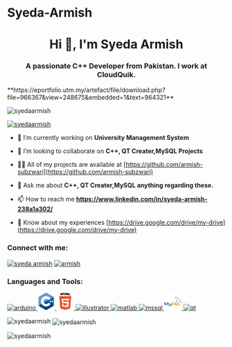 # Syeda-Armish

<h1 align="center">Hi 👋, I'm Syeda Armish</h1>
<h3 align="center">A passionate C++ Developer from Pakistan. I work at CloudQuik.</h3>
**https://eportfolio.utm.my/artefact/file/download.php?file=966367&view=248675&embedded=1&text=964321**

<p align="left"> <img src="https://komarev.com/ghpvc/?username=syedaarmish&label=Profile%20views&color=0e75b6&style=flat" alt="syedaarmish" /> </p>

<p align="left"> <a href="https://github.com/ryo-ma/github-profile-trophy"><img src="https://github-profile-trophy.vercel.app/?username=syedaarmish" alt="syedaarmish" /></a> </p>

- 🔭 I’m currently working on **University Management System**

- 👯 I’m looking to collaborate on **C++, QT Creater,MySQL Projects**

- 👨‍💻 All of my projects are available at [https://github.com/armish-subzwari](https://github.com/armish-subzwari)

- 💬 Ask me about **C++, QT Creater,MySQL anything regarding these.**

- 📫 How to reach me **https://www.linkedin.com/in/syeda-armish-238a1a302/**

- 📄 Know about my experiences [https://drive.google.com/drive/my-drive](https://drive.google.com/drive/my-drive)

<h3 align="left">Connect with me:</h3>
<p align="left">
<a href="https://linkedin.com/in/syeda armish" target="blank"><img align="center" src="https://raw.githubusercontent.com/rahuldkjain/github-profile-readme-generator/master/src/images/icons/Social/linked-in-alt.svg" alt="syeda armish" height="30" width="40" /></a>
<a href="https://instagram.com/armish" target="blank"><img align="center" src="https://raw.githubusercontent.com/rahuldkjain/github-profile-readme-generator/master/src/images/icons/Social/instagram.svg" alt="armish" height="30" width="40" /></a>
</p>

<h3 align="left">Languages and Tools:</h3>
<p align="left"> <a href="https://www.arduino.cc/" target="_blank" rel="noreferrer"> <img src="https://cdn.worldvectorlogo.com/logos/arduino-1.svg" alt="arduino" width="40" height="40"/> </a> <a href="https://www.w3schools.com/cpp/" target="_blank" rel="noreferrer"> <img src="https://raw.githubusercontent.com/devicons/devicon/master/icons/cplusplus/cplusplus-original.svg" alt="cplusplus" width="40" height="40"/> </a> <a href="https://www.w3.org/html/" target="_blank" rel="noreferrer"> <img src="https://raw.githubusercontent.com/devicons/devicon/master/icons/html5/html5-original-wordmark.svg" alt="html5" width="40" height="40"/> </a> <a href="https://www.adobe.com/in/products/illustrator.html" target="_blank" rel="noreferrer"> <img src="https://www.vectorlogo.zone/logos/adobe_illustrator/adobe_illustrator-icon.svg" alt="illustrator" width="40" height="40"/> </a> <a href="https://www.mathworks.com/" target="_blank" rel="noreferrer"> <img src="https://upload.wikimedia.org/wikipedia/commons/2/21/Matlab_Logo.png" alt="matlab" width="40" height="40"/> </a> <a href="https://www.microsoft.com/en-us/sql-server" target="_blank" rel="noreferrer"> <img src="https://www.svgrepo.com/show/303229/microsoft-sql-server-logo.svg" alt="mssql" width="40" height="40"/> </a> <a href="https://www.mysql.com/" target="_blank" rel="noreferrer"> <img src="https://raw.githubusercontent.com/devicons/devicon/master/icons/mysql/mysql-original-wordmark.svg" alt="mysql" width="40" height="40"/> </a> <a href="https://www.qt.io/" target="_blank" rel="noreferrer"> <img src="https://upload.wikimedia.org/wikipedia/commons/0/0b/Qt_logo_2016.svg" alt="qt" width="40" height="40"/> </a> </p>

<p><img align="left" src="https://github-readme-stats.vercel.app/api/top-langs?username=syedaarmish&show_icons=true&locale=en&layout=compact" alt="syedaarmish" /></p>

<p>&nbsp;<img align="center" src="https://github-readme-stats.vercel.app/api?username=syedaarmish&show_icons=true&locale=en" alt="syedaarmish" /></p>

<p><img align="center" src="https://github-readme-streak-stats.herokuapp.com/?user=syedaarmish&" alt="syedaarmish" /></p>
